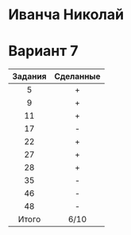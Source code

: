 # Иванча Николай
# Вариант 7
|Задания|Сделанные|
|:-----:|:-------:|
|5|+|
|9|+|
|11|+|
|17|-|
|22|+|
|27|+|
|28|+|
|35|-|
|46|-|
|48|-|
|Итого|6/10|